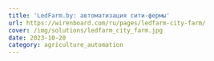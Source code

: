 ```yaml
---
title: 'LedFarm.by: автоматизация сити-фермы'
url: https://wirenboard.com/ru/pages/ledfarm-city-farm/
cover: /img/solutions/ledfarm_city_farm.jpg
date: 2023-10-20
category: agriculture_automation
---
```

